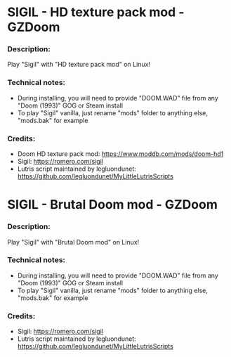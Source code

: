 # SIGIL - HD texture pack mod - GZDoom
### Description:
Play "Sigil" with "HD texture pack mod" on Linux!
### Technical notes:
- During installing, you will need to provide "DOOM.WAD" file from any "Doom (1993)" GOG or Steam install
- To play "Sigil" vanilla, just rename "mods" folder to anything else, "mods.bak" for example
### Credits:
- Doom HD texture pack mod: https://www.moddb.com/mods/doom-hd1
- Sigil: https://romero.com/sigil
- Lutris script maintained by legluondunet: https://github.com/legluondunet/MyLittleLutrisScripts


# SIGIL - Brutal Doom mod - GZDoom
### Description:
Play "Sigil" with "Brutal Doom mod" on Linux!
### Technical notes:
- During installing, you will need to provide "DOOM.WAD" file from any "Doom (1993)" GOG or Steam install
- To play "Sigil" vanilla, just rename "mods" folder to anything else, "mods.bak" for example
### Credits:
- Sigil: https://romero.com/sigil
- Lutris script maintained by legluondunet: https://github.com/legluondunet/MyLittleLutrisScripts
